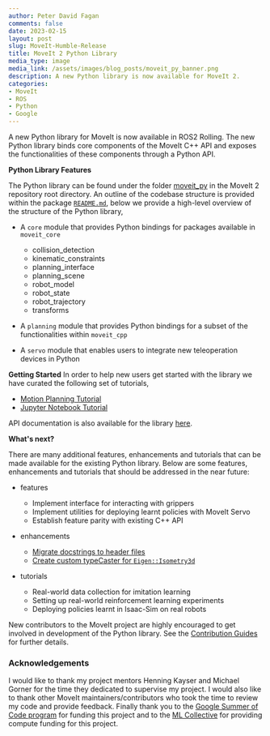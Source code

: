 ```yaml
---
author: Peter David Fagan
comments: false
date: 2023-02-15
layout: post
slug: MoveIt-Humble-Release
title: MoveIt 2 Python Library
media_type: image
media_link: /assets/images/blog_posts/moveit_py_banner.png
description: A new Python library is now available for MoveIt 2.
categories:
- MoveIt
- ROS
- Python
- Google
---
```


A new Python library for MoveIt is now available in ROS2 Rolling. The new Python library binds core components of the MoveIt C++ API and exposes the functionalities of these components through a Python API.

**Python Library Features**

The Python library can be found under the folder [moveit_py]() in the MoveIt 2 repository root directory. An outline of the codebase structure is provided within the package [``README.md``](), below we provide a high-level overview of the structure of the Python library,

* A ``core`` module that provides Python bindings for packages available in ``moveit_core``
	* collision_detection
	* kinematic_constraints
	* planning_interface
	* planning_scene
	* robot_model
	* robot_state
	* robot_trajectory
	* transforms


* A ``planning`` module that provides Python bindings for a subset of the functionalities within ``moveit_cpp``
* A ``servo`` module that enables users to integrate new teleoperation devices in Python

**Getting Started**
In order to help new users get started with the library we have curated the following set of tutorials,

* [Motion Planning Tutorial]()
* [Jupyter Notebook Tutorial]()

API documentation is also available for the library [here]().

**What's next?**

There are many additional features, enhancements and tutorials that can be made available for the existing Python library. Below are some features, enhancements and tutorials that should be addressed in the near future:

* features
	* Implement interface for interacting with grippers
	* Implement utilities for deploying learnt policies with MoveIt Servo
	* Establish feature parity with existing C++ API

* enhancements
	* [Migrate docstrings to header files](https://github.com/ros-planning/moveit2/issues/1945)
	* [Create custom typeCaster for ``Eigen::Isometry3d``](https://github.com/ros-planning/moveit2/issues/1886)

* tutorials
	* Real-world data collection for imitation learning
	* Setting up real-world reinforcement learning experiments
	* Deploying policies learnt in Isaac-Sim on real robots

New contributors to the MoveIt project are highly encouraged to get involved in development of the Python library. See the [Contribution Guides](https://moveit.ros.org/documentation/contributing/) for further details.

### Acknowledgements
I would like to thank my project mentors Henning Kayser and Michael Gorner for the time they dedicated to supervise my project. I would also like to thank other MoveIt maintainers/contributors who took the time to review my code and provide feedback. Finally thank you to the [Google Summer of Code program](https://summerofcode.withgoogle.com/) for funding this project and to the [ML Collective](https://mlcollective.org/) for providing compute funding for this project.
